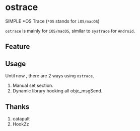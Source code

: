 # ostrace
SIMPLE *OS Trace (`*OS` stands for `iOS/macOS`)

`ostrace` is mainly for `iOS/macOS`, similar to `systrace` for `Android`.


## Feature





## Usage

Until now , there are 2 ways using `ostrace`.

1. Manual set section.
2. Dynamic library hooking all objc_msgSend.






## Thanks

1. catapult
2. HookZz